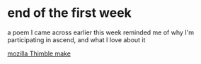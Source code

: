 end of the first week
=====================

a poem I came across earlier this week reminded me of why I'm participating in ascend, and what I love about it

[mozilla Thimble make](https://galgeek.makes.org/thimble/LTIxMDgwOTYyNTY=/pied-beauty-animated)

